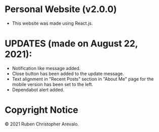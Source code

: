# Personal Website (v2.0.0)

* This website was made using React.js.

# UPDATES (made on August 22, 2021):

* Notification like message added.
* Close button has been added to the update message.
* Text alignment in "Recent Posts" section in "About Me" page for the mobile version has been set to the left.
* Dependabot alert added.

# Copyright Notice

© 2021 Ruben Christopher Arevalo.
